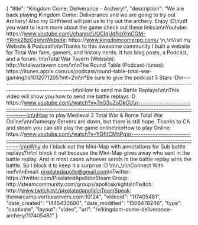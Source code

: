 {
    "title": "Kingdom Come: Deliverance - Archery!",
    "description": "We are back playing Kingdom Come: Deliverance and we are going to try out Archery!  Also my Girlfriend will join us to try out the archery. Enjoy :D\n\nIf you want to learn more about the game check out these links:\n\nYoutube: https:\/\/www.youtube.com\/channel\/UCIqUdfkbYmCGM-YRmk28zCg\n\nWebsite: https:\/\/www.kingdomcomerpg.com\/  \n_\nVisit my Website & Podcast!\n\nThanks to this awesome community I built a website for Total War fans, gamers, and history nerds.  It has blog posts, a Podcast, and a forum.  \n\nTotal War Tavern (Website): http:\/\/totalwartavern.com\/\n\nThe Round Table (Podcast-itunes): https:\/\/itunes.apple.com\/us\/podcast\/round-table-total-war-gaming\/id1012071205?mt=2\n\n*Be sure to give the podcast 5 Stars :D\n-------------------------------------------------------------------------------------------------------------\n\nHow to send me Battle Replays!\n\nThis video will show you how to send me battle replays :D https:\/\/www.youtube.com\/watch?v=7nG3uZoDkCU\n-------------------------------------------------------------------------------------------------------------\n\nHow to play Medieval 2 Total War & Rome Total War Online!\n\nGamespy Servers are down, but there is still hope.  Thanks to CA and steam you can still play the game online\n\nHow to play Online: https:\/\/www.youtube.com\/watch?v=YGfItCMitPg\n-------------------------------------------------------------------------------------------------------------\n\nWhy do I block out the Mini-Map with annotations for Sub battle replays?\n\nI block it out because the Mini-Map gives away who sent in the battle replay.  And in most cases whoever sends in the battle replay wins the battle.  So I block it to keep it a surprise :D  \n\n_\n\nConnect With me!\n\nEmail: pixelatedapollo@gmail.com\nTwitter: https:\/\/twitter.com\/PixelatedApollo\nSteam Group:  http:\/\/steamcommunity.com\/groups\/apollosknights\nTwitch: http:\/\/www.twitch.tv\/pixelatedapollo\nTeamSpeak: thewarcamp.vortexservers.com:10124",
    "videoid": "117405481",
    "date_created": "1445430600",
    "date_modified": "1506478246",
    "type": "captivate",
    "layout": "video",
    "url": "\/v\/kingdom-come-deliverance-archery\/117405481"
}